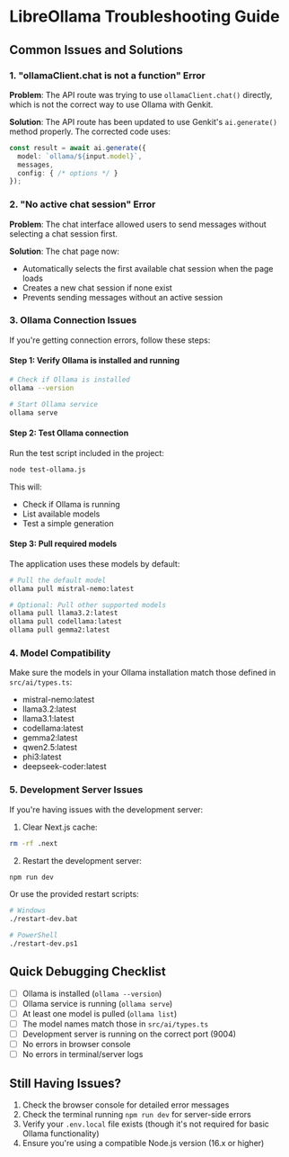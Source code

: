 # LibreOllama Troubleshooting Guide

## Common Issues and Solutions

### 1. "ollamaClient.chat is not a function" Error

**Problem**: The API route was trying to use `ollamaClient.chat()` directly, which is not the correct way to use Ollama with Genkit.

**Solution**: The API route has been updated to use Genkit's `ai.generate()` method properly. The corrected code uses:
```typescript
const result = await ai.generate({
  model: `ollama/${input.model}`,
  messages,
  config: { /* options */ }
});
```

### 2. "No active chat session" Error

**Problem**: The chat interface allowed users to send messages without selecting a chat session first.

**Solution**: The chat page now:
- Automatically selects the first available chat session when the page loads
- Creates a new chat session if none exist
- Prevents sending messages without an active session

### 3. Ollama Connection Issues

If you're getting connection errors, follow these steps:

#### Step 1: Verify Ollama is installed and running
```bash
# Check if Ollama is installed
ollama --version

# Start Ollama service
ollama serve
```

#### Step 2: Test Ollama connection
Run the test script included in the project:
```bash
node test-ollama.js
```

This will:
- Check if Ollama is running
- List available models
- Test a simple generation

#### Step 3: Pull required models
The application uses these models by default:
```bash
# Pull the default model
ollama pull mistral-nemo:latest

# Optional: Pull other supported models
ollama pull llama3.2:latest
ollama pull codellama:latest
ollama pull gemma2:latest
```

### 4. Model Compatibility

Make sure the models in your Ollama installation match those defined in `src/ai/types.ts`:
- mistral-nemo:latest
- llama3.2:latest
- llama3.1:latest
- codellama:latest
- gemma2:latest
- qwen2.5:latest
- phi3:latest
- deepseek-coder:latest

### 5. Development Server Issues

If you're having issues with the development server:

1. Clear Next.js cache:
```bash
rm -rf .next
```

2. Restart the development server:
```bash
npm run dev
```

Or use the provided restart scripts:
```bash
# Windows
./restart-dev.bat

# PowerShell
./restart-dev.ps1
```

## Quick Debugging Checklist

- [ ] Ollama is installed (`ollama --version`)
- [ ] Ollama service is running (`ollama serve`)
- [ ] At least one model is pulled (`ollama list`)
- [ ] The model names match those in `src/ai/types.ts`
- [ ] Development server is running on the correct port (9004)
- [ ] No errors in browser console
- [ ] No errors in terminal/server logs

## Still Having Issues?

1. Check the browser console for detailed error messages
2. Check the terminal running `npm run dev` for server-side errors
3. Verify your `.env.local` file exists (though it's not required for basic Ollama functionality)
4. Ensure you're using a compatible Node.js version (16.x or higher)
